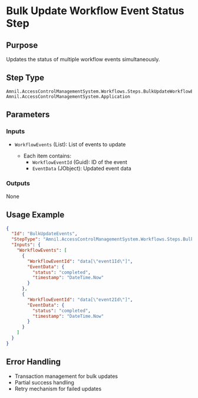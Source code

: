 # Bulk Update Workflow Event Status Step

## Purpose
Updates the status of multiple workflow events simultaneously.

## Step Type
```
Amnil.AccessControlManagementSystem.Workflows.Steps.BulkUpdateWorkflowEventStatusStep, Amnil.AccessControlManagementSystem.Application
```

## Parameters

### Inputs
- `WorkflowEvents` (List<UpdateWorkflowEventDto>): List of events to update
  - Each item contains:
    - `WorkflowEventId` (Guid): ID of the event
    - `EventData` (JObject): Updated event data

### Outputs
None

## Usage Example

```json
{
  "Id": "BulkUpdateEvents",
  "StepType": "Amnil.AccessControlManagementSystem.Workflows.Steps.BulkUpdateWorkflowEventStatusStep, Amnil.AccessControlManagementSystem.Application",
  "Inputs": {
    "WorkflowEvents": [
      {
        "WorkflowEventId": "data[\"event1Id\"]",
        "EventData": {
          "status": "completed",
          "timestamp": "DateTime.Now"
        }
      },
      {
        "WorkflowEventId": "data[\"event2Id\"]",
        "EventData": {
          "status": "completed",
          "timestamp": "DateTime.Now"
        }
      }
    ]
  }
}
```

## Error Handling
- Transaction management for bulk updates
- Partial success handling
- Retry mechanism for failed updates
